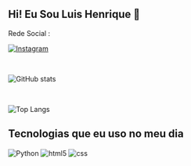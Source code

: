 ## Hi! Eu Sou Luis Henrique 👋

Rede Social :

[![Instagram](https://img.shields.io/badge/Instagram-E4405F?style=for-the-badge&logo=instagram&logoColor=white)](https://instagram.com/luishenrique4568)

<br>

![GitHub stats](https://github-readme-stats.vercel.app/api?username=luishenrique456&show_icons=true&theme=dracula&custom_title=Statistics%20%20Luis%20Henrique)

<br>

![Top Langs](https://github-readme-stats.vercel.app/api/top-langs/?username=luishenrique456&size_weight=0.5&count_weight=0.5&theme=dracula)


## Tecnologias que eu uso no meu dia

<div>
    <img align="center" alt="Python" src="https://img.shields.io/badge/Python-3776AB?style=for-the-badge&logo=python&logoColor=white" />
    <img align="center" alt="html5" src="https://img.shields.io/badge/HTML5-E34F26?style=for-the-badge&logo=html5&logoColor=white" />
    <img align="center" alt="css" src="https://img.shields.io/badge/CSS3-1572B6?style=for-the-badge&logo=css3&logoColor=white" />
</div></br>


